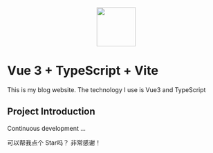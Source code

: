 <br />
<p align="center">
  <a href="https://github.com/ChetSerenade/ChetWebSite" target="blank">
    <img src="/presses/logo.png" height="90" />
  </a>
</p>

# Vue 3 + TypeScript + Vite

This is my blog website. The technology I use is Vue3 and TypeScript

## Project Introduction

Continuous development ...

可以帮我点个 Star吗？ 非常感谢！
